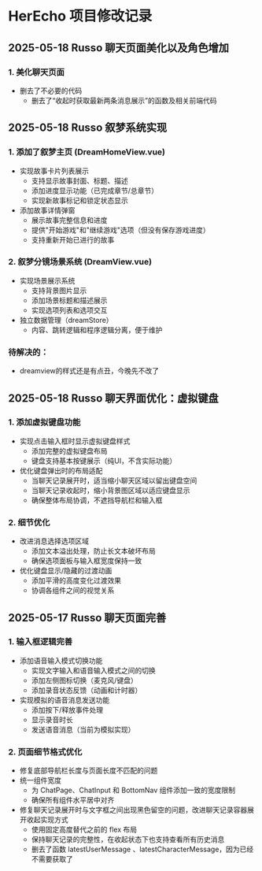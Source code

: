 # HerEcho 项目修改记录

## 2025-05-18 Russo 聊天页面美化以及角色增加

### 1. 美化聊天页面
- 删去了不必要的代码
  - 删去了“收起时获取最新两条消息展示”的函数及相关前端代码

## 2025-05-18 Russo 叙梦系统实现

### 1. 添加了叙梦主页 (DreamHomeView.vue)
- 实现故事卡片列表展示
  - 支持显示故事封面、标题、描述
  - 添加进度显示功能（已完成章节/总章节）
  - 实现新故事标记和锁定状态显示
- 添加故事详情弹窗
  - 展示故事完整信息和进度
  - 提供"开始游戏"和"继续游戏"选项（但没有保存游戏进度）
  - 支持重新开始已进行的故事

### 2. 叙梦分镜场景系统 (DreamView.vue)
- 实现场景展示系统
  - 支持背景图片显示
  - 添加场景标题和描述展示
  - 实现选项列表和选项交互
- 独立数据管理（dreamStore）
  - 内容、跳转逻辑和程序逻辑分离，便于维护

### 待解决的：
- dreamview的样式还是有点丑，今晚先不改了


## 2025-05-18 Russo 聊天界面优化：虚拟键盘

### 1. 添加虚拟键盘功能
- 实现点击输入框时显示虚拟键盘样式
  - 添加完整的虚拟键盘布局
  - 键盘支持基本按键展示（纯UI，不含实际功能）
- 优化键盘弹出时的布局适配
  - 当聊天记录展开时，适当缩小聊天区域以留出键盘空间
  - 当聊天记录收起时，缩小背景图区域以适应键盘显示
  - 确保整体布局协调，不遮挡导航栏和输入框

### 2. 细节优化
- 改进消息选择选项区域
  - 添加文本溢出处理，防止长文本破坏布局
  - 确保选项面板与输入框宽度保持一致
- 优化键盘显示/隐藏的过渡动画
  - 添加平滑的高度变化过渡效果
  - 协调各组件之间的视觉关系


## 2025-05-17 Russo 聊天页面完善

### 1. 输入框逻辑完善
- 添加语音输入模式切换功能
  - 实现文字输入和语音输入模式之间的切换
  - 添加左侧图标切换（麦克风/键盘）
  - 添加录音状态反馈（动画和计时器）
- 实现模拟的语音消息发送功能
  - 添加按下/释放事件处理
  - 显示录音时长
  - 发送语音消息（当前为模拟实现）

### 2. 页面细节格式优化
- 修复底部导航栏长度与页面长度不匹配的问题
- 统一组件宽度
  - 为 ChatPage、ChatInput 和 BottomNav 组件添加一致的宽度限制
  - 确保所有组件水平居中对齐
- 修复聊天记录展开时与文字框之间出现黑色留空的问题，改进聊天记录容器展开收起实现方式
  - 使用固定高度替代之前的 flex 布局
  - 保持聊天记录的完整性，在收起状态下也支持查看所有历史消息
  - 删去了函数 latestUserMessage 、latestCharacterMessage，因为已经不需要获取了

